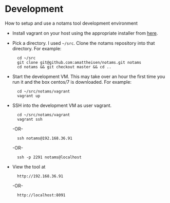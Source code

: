 # Development

How to setup and use a notams tool development environment

* Install vagrant on your host using the appropriate installer from [here](https://www.vagrantup.com/downloads.html).
* Pick a directory.  I used `~/src`.  Clone the notams repository into that directory.  For example:

        cd ~/src
        git clone git@github.com:amattheisen/notams.git notams
        cd notams && git checkout master && cd ..

* Start the development VM.  This may take over an hour the first time you run it and the box centos/7 is downloaded.  For example:

        cd ~/src/notams/vagrant
        vagrant up

* SSH into the development VM as user vagrant.

        cd ~/src/notams/vagrant
        vagrant ssh

    -OR-

        ssh notams@192.168.36.91

    -OR-

        ssh -p 2291 notams@localhost

* View the tool at

        http://192.168.36.91

    -OR-

        http://localhost:8091
